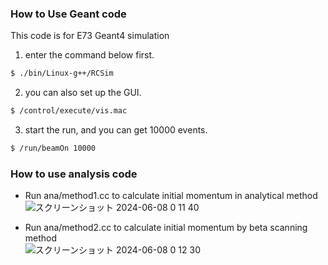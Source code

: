### How to Use Geant code

This code is for E73 Geant4 simulation

1. enter the command below first.

```sh
$ ./bin/Linux-g++/RCSim
```

2. you can also set up the GUI.

```sh
$ /control/execute/vis.mac
```

3. start the run, and you can get 10000 events.

```sh
$ /run/beamOn 10000
```

### How to use analysis code
- Run ana/method1.cc to calculate initial momentum in analytical method <br>
 ![スクリーンショット 2024-06-08 0 11 40](https://github.com/Kohki-Amemiya/E73_ReconstMom/assets/144120249/8ab206ea-30cb-4574-8f54-84f81679795a)
  
- Run ana/method2.cc to calculate initial momentum by beta scanning method <br>
![スクリーンショット 2024-06-08 0 12 30](https://github.com/Kohki-Amemiya/E73_ReconstMom/assets/144120249/b7db2630-cf70-4e35-a356-5d38edd569bf)

  
